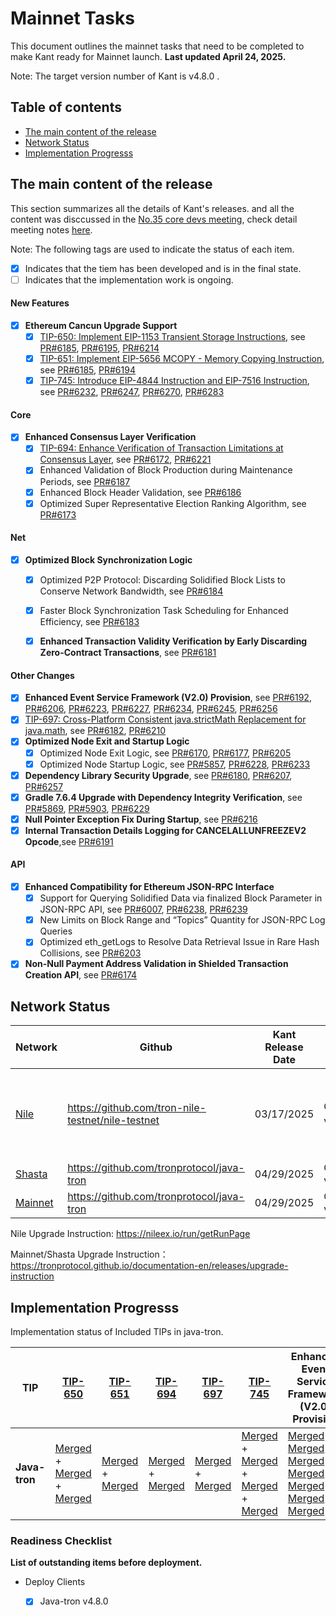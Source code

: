 # Mainnet Tasks

This document outlines the mainnet tasks that need to be completed to make Kant ready for Mainnet launch. **Last updated April 24, 2025.**

Note: The target version number of Kant is v4.8.0 .


## Table of contents

- [The main content of the release](#Release-included-in-the-Network-Upgrade.)
- [Network Status](#Network-Status)
- [Implementation Progresss](#Implementation-Progresss)



## The main content of the release

This section summarizes all the details of Kant's releases. and all the content was disccussed in the [No.35 core devs meeting](https://github.com/tronprotocol/pm/issues/121), check detail meeting notes [here](https://github.com/tronprotocol/pm/blob/master/TRON%20Core%20Devs%20Meetings/Meeting%2035.md).

Note: The following tags are used to indicate the status of each item.
- [x] Indicates that the tiem has been developed and is in the final state.
- [ ] Indicates that the implementation work is ongoing. 

#### New Features

- [x] **Ethereum Cancun Upgrade Support**
  - [x] [TIP-650: Implement EIP-1153 Transient Storage Instructions](https://github.com/tronprotocol/tips/blob/master/tip-650.md ), see [PR#6185](https://github.com/tronprotocol/java-tron/pull/6185), [PR#6195](https://github.com/tronprotocol/java-tron/pull/6195), [PR#6214](https://github.com/tronprotocol/java-tron/pull/6214)
  - [x] [TIP-651: Implement EIP-5656 MCOPY - Memory Copying Instruction](https://github.com/tronprotocol/tips/blob/master/tip-651.md), see [PR#6185](https://github.com/tronprotocol/java-tron/pull/6185), [PR#6194](https://github.com/tronprotocol/java-tron/pull/6194)
  - [x] [TIP-745: Introduce EIP-4844 Instruction and EIP-7516 Instruction](https://github.com/tronprotocol/tips/blob/master/tip-745.md ), see [PR#6232](https://github.com/tronprotocol/java-tron/pull/6232), [PR#6247](https://github.com/tronprotocol/java-tron/pull/6247), [PR#6270](https://github.com/tronprotocol/java-tron/pull/6270), [PR#6283](https://github.com/tronprotocol/java-tron/pull/6283)

#### Core
 - [x] **Enhanced Consensus Layer Verification**
   - [x] [TIP-694: Enhance Verification of Transaction Limitations at Consensus Layer](https://github.com/tronprotocol/tips/blob/master/tip-694.md ), see [PR#6172](https://github.com/tronprotocol/java-tron/pull/6172), [PR#6221](https://github.com/tronprotocol/java-tron/pull/6221)
   - [x] Enhanced Validation of Block Production during Maintenance Periods, see [PR#6187](https://github.com/tronprotocol/java-tron/pull/6187)
   - [x] Enhanced Block Header Validation, see [PR#6186](https://github.com/tronprotocol/java-tron/pull/6186 )
   - [x] Optimized Super Representative Election Ranking Algorithm, see [PR#6173](https://github.com/tronprotocol/java-tron/pull/6173 )

#### Net
- [x] **Optimized Block Synchronization Logic**
    - [x] Optimized P2P Protocol: Discarding Solidified Block Lists to Conserve Network Bandwidth, see [PR#6184](https://github.com/tronprotocol/java-tron/pull/6184 )
    - [x] Faster Block Synchronization Task Scheduling for Enhanced Efficiency, see [PR#6183](https://github.com/tronprotocol/java-tron/pull/6183)
    
  - [x] **Enhanced Transaction Validity Verification by Early Discarding Zero-Contract Transactions**, see [PR#6181](https://github.com/tronprotocol/java-tron/pull/6181)

#### Other Changes
  - [x] **Enhanced Event Service Framework (V2.0) Provision**, see [PR#6192](https://github.com/tronprotocol/java-tron/issues/6192),  [PR#6206](https://github.com/tronprotocol/java-tron/issues/6206), [PR#6223](https://github.com/tronprotocol/java-tron/issues/6223), [PR#6227](https://github.com/tronprotocol/java-tron/issues/6227), [PR#6234](https://github.com/tronprotocol/java-tron/issues/6234), [PR#6245](https://github.com/tronprotocol/java-tron/issues/6245), [PR#6256](https://github.com/tronprotocol/java-tron/issues/6256)
  - [x] [TIP-697: Cross-Platform Consistent java.strictMath Replacement for java.math](https://github.com/tronprotocol/tips/blob/master/tip-697.md), see [PR#6182](https://github.com/tronprotocol/java-tron/pull/6182), [PR#6210](https://github.com/tronprotocol/java-tron/pull/6210)
  - [x] **Optimized Node Exit and Startup Logic**
    - [x] Optimized Node Exit Logic, see [PR#6170](https://github.com/tronprotocol/java-tron/pull/6170), [PR#6177](https://github.com/tronprotocol/java-tron/pull/6177), [PR#6205](https://github.com/tronprotocol/java-tron/pull/6205)
    - [x] Optimized Node Startup Logic, see [PR#5857](https://github.com/tronprotocol/java-tron/pull/5857), [PR#6228](https://github.com/tronprotocol/java-tron/pull/6228), [PR#6233](https://github.com/tronprotocol/java-tron/pull/6233)
  - [x] **Dependency Library Security Upgrade**, see [PR#6180](https://github.com/tronprotocol/java-tron/pull/6180), [PR#6207](https://github.com/tronprotocol/java-tron/pull/6207), [PR#6257](https://github.com/tronprotocol/java-tron/pull/6257)
  - [x] **Gradle 7.6.4 Upgrade with Dependency Integrity Verification**, see [PR#5869](https://github.com/tronprotocol/java-tron/pull/5869), [PR#5903](https://github.com/tronprotocol/java-tron/pull/5903), [PR#6229](https://github.com/tronprotocol/java-tron/pull/6229)
  - [x] **Null Pointer Exception Fix During Startup**, see [PR#6216](https://github.com/tronprotocol/java-tron/pull/6216)
  - [x] **Internal Transaction Details Logging for CANCELALLUNFREEZEV2 Opcode**,see [PR#6191](https://github.com/tronprotocol/java-tron/pull/6191)

#### API
  - [x] **Enhanced Compatibility for Ethereum JSON-RPC Interface**
    - [x] Support for Querying Solidified Data via finalized Block Parameter in JSON-RPC API, see [PR#6007](https://github.com/tronprotocol/java-tron/pull/6007), [PR#6238](https://github.com/tronprotocol/java-tron/pull/6238), [PR#6239](https://github.com/tronprotocol/java-tron/pull/6239)
    - [x] New Limits on Block Range and “Topics” Quantity for JSON-RPC Log Queries
    - [x] Optimized eth_getLogs to Resolve Data Retrieval Issue in Rare Hash Collisions, see [PR#6203](https://github.com/tronprotocol/java-tron/pull/6203)
  - [x] **Non-Null Payment Address Validation in Shielded Transaction Creation API**, see [PR#6174](https://github.com/tronprotocol/java-tron/pull/6174)

## Network Status

| Network  | Github | Kant Release Date  |  Latest Status | Fork |  
|---------|------------|-----|-----|-----|
| [Nile](https://nileex.io/) | https://github.com/tron-nile-testnet/nile-testnet | 03/17/2025 | GreatVoyage-v4.8.0.2 （Kant） | Forked (Enabled No.83, No.88, No.89 Network Parameters)|
| [Shasta](https://www.trongrid.io/shasta)  | https://github.com/tronprotocol/java-tron | 04/29/2025 | GreatVoyage-v4.7.7(Epicurus) | - |  
| [Mainnet](https://tron.network/) |https://github.com/tronprotocol/java-tron | 04/29/2025| GreatVoyage-v4.7.7(Epicurus) | - |   

Nile Upgrade Instruction: https://nileex.io/run/getRunPage

Mainnet/Shasta Upgrade Instruction： https://tronprotocol.github.io/documentation-en/releases/upgrade-instruction

## Implementation Progresss

Implementation status of Included TIPs in java-tron.

TIP            | [TIP-650](https://github.com/tronprotocol/tips/blob/master/tip-650.md)                   |      [TIP-651](https://github.com/tronprotocol/tips/blob/master/tip-651.md)           |   [TIP-694](https://github.com/tronprotocol/tips/blob/master/tip-694.md)    |   [TIP-697](https://github.com/tronprotocol/tips/blob/master/tip-697.md)  | [TIP-745](https://github.com/tronprotocol/tips/blob/master/tip-745.md) | Enhanced Event Service Framework (V2.0) Provision |
|----------------|-----------------------------------------------------------------------|-----------------------------------------------------------------------|-----------------------------------------------------------------------|----------------------------------------------------------------------------------------------------------------------------|--------------|--------|
| **Java-tron**       |   [Merged](https://github.com/tronprotocol/java-tron/pull/6185) + [Merged](https://github.com/tronprotocol/java-tron/pull/6195) + [Merged](https://github.com/tronprotocol/java-tron/pull/6214)   |   [Merged](https://github.com/tronprotocol/java-tron/pull/6185) + [Merged](https://github.com/tronprotocol/java-tron/pull/6194)   |  [Merged](https://github.com/tronprotocol/java-tron/pull/6172) + [Merged](https://github.com/tronprotocol/java-tron/pull/6221)    | [Merged](https://github.com/tronprotocol/java-tron/pull/6182) + [Merged](https://github.com/tronprotocol/java-tron/pull/6210)  | [Merged](https://github.com/tronprotocol/java-tron/pull/6232) + [Merged](https://github.com/tronprotocol/java-tron/pull/6247) + [Merged](https://github.com/tronprotocol/java-tron/pull/6270) + [Merged](https://github.com/tronprotocol/java-tron/pull/6283) | [Merged](https://github.com/tronprotocol/java-tron/pull/6256) + [Merged](https://github.com/tronprotocol/java-tron/pull/6245) + [Merged](https://github.com/tronprotocol/java-tron/pull/6234) + [Merged](https://github.com/tronprotocol/java-tron/pull/6227) + [Merged](https://github.com/tronprotocol/java-tron/pull/6223) + [Merged](https://github.com/tronprotocol/java-tron/pull/6206) + [Merged](https://github.com/tronprotocol/java-tron/pull/6192)

### Readiness Checklist

**List of outstanding items before deployment.**



 - Deploy Clients
   - [x]  Java-tron v4.8.0

 

